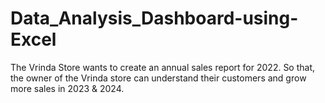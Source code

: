 # Data_Analysis_Dashboard-using-Excel
The Vrinda Store wants to create an annual sales report for 2022. So that, the owner of the Vrinda store can understand their customers and grow more sales in 2023 &amp; 2024.
